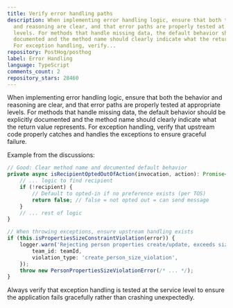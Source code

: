 ```yaml
---
title: Verify error handling paths
description: When implementing error handling logic, ensure that both the behavior
  and reasoning are clear, and that error paths are properly tested at appropriate
  levels. For methods that handle missing data, the default behavior should be explicitly
  documented and the method name should clearly indicate what the return value represents.
  For exception handling, verify...
repository: PostHog/posthog
label: Error Handling
language: TypeScript
comments_count: 2
repository_stars: 28460
---
```


When implementing error handling logic, ensure that both the behavior and reasoning are clear, and that error paths are properly tested at appropriate levels. For methods that handle missing data, the default behavior should be explicitly documented and the method name should clearly indicate what the return value represents. For exception handling, verify that upstream code properly catches and handles the exceptions to ensure graceful failure.

Example from the discussions:
```typescript
// Good: Clear method name and documented default behavior
private async isRecipientOptedOutOfAction(invocation, action): Promise<boolean> {
    // ... logic to find recipient
    if (!recipient) {
        // Default to opted-in if no preference exists (per TOS)
        return false; // false = not opted out = can send message
    }
    // ... rest of logic
}

// When throwing exceptions, ensure upstream handling exists
if (this.isPropertiesSizeConstraintViolation(error)) {
    logger.warn('Rejecting person properties create/update, exceeds size limit', {
        team_id: teamId,
        violation_type: 'create_person_size_violation',
    });
    throw new PersonPropertiesSizeViolationError(/* ... */);
}
```

Always verify that exception handling is tested at the service level to ensure the application fails gracefully rather than crashing unexpectedly.